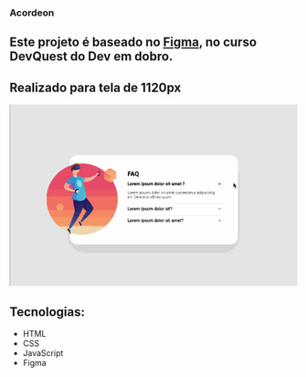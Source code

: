### Acordeon 
## Este projeto é baseado no [Figma](https://www.figma.com/file/zBKnYG9UNdUiIr8ClQTWSG/?node-id=3%3A3), no curso DevQuest do Dev em dobro.
##  Realizado para tela de 1120px
<img src="./src/images/1120px.gif">

## Tecnologias:
- HTML
- CSS
- JavaScript
- Figma
